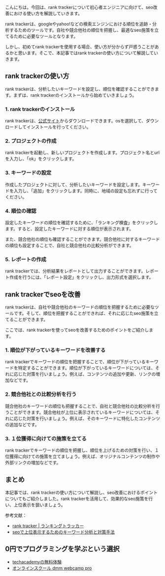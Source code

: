 <!--
title: 【ranktracker】使い方を見直してseoを改善する
tags: “ranktracker,seo,google”
id: 
private: false
-->

こんにちは。今回は、rank trackerについて初心者エンジニアに向けて、seo改善における使い方を解説していきます。

rank trackerは、googleやyahoo!などの検索エンジンにおける順位を追跡・分析するためのツールです。自社や競合他社の順位を把握し、最適なseo施策を立てるために必要なツールとなります。

しかし、初めてrank trackerを使用する場合、使い方が分からず戸惑うことがあるかと思います。そこで、本記事ではrank trackerの使い方について解説していきます。

## rank trackerの使い方

rank trackerは、分析したいキーワードを設定し、順位を確認することができます。まずは、rank trackerのインストールから始めていきましょう。

### 1. rank trackerのインストール

rank trackerは、[公式サイト](https://www.link-assistant.jp/rank-tracker/)からダウンロードできます。osを選択して、ダウンロードしてインストールを行ってください。

### 2. プロジェクトの作成

rank trackerを起動し、新しいプロジェクトを作成します。プロジェクト名とurlを入力し、「ok」をクリックします。

### 3. キーワードの設定

作成したプロジェクトに対して、分析したいキーワードを設定します。キーワードを入力し、「追加」をクリックします。同時に、地域の設定も忘れずに行ってください。

### 4. 順位の確認

設定したキーワードの順位を確認するために、「ランキング検査」をクリックします。すると、設定したキーワードに対する順位が表示されます。

また、競合他社の順位も確認することができます。競合他社に対するキーワードの順位も設定することで、自社と競合他社の比較分析ができます。

### 5. レポートの作成

rank trackerでは、分析結果をレポートとして出力することができます。レポート作成を行うには、「レポート設定」をクリックし、出力形式を選択します。

## rank trackerでseoを改善

rank trackerは、自社や競合他社のキーワードの順位を把握するために必要なツールです。そして、順位を把握することができれば、それに応じたseo施策を立てることができます。

ここでは、rank trackerを使ってseoを改善するためのポイントをご紹介します。

### 1. 順位が下がっているキーワードを改善する

rank trackerでキーワードの順位を把握することで、順位が下がっているキーワードを特定することができます。順位が下がっているキーワードについては、それに応じた対策を行いましょう。例えば、コンテンツの追加や更新、リンクの増加などです。

### 2. 競合他社との比較分析を行う

競合他社のキーワードの順位も把握することで、自社と競合他社の比較分析を行うことができます。競合他社が上位に表示されているキーワードについては、それに応じた対策を行いましょう。例えば、そのキーワードに特化したコンテンツの追加などです。

### 3. １位獲得に向けての施策を立てる

rank trackerでキーワードの順位を把握し、順位を上げるための対策を行い、１位獲得に向けての施策を立てましょう。例えば、オリジナルコンテンツの制作や外部リンクの増加などです。

## まとめ

本記事では、rank trackerの使い方について解説し、seo改善におけるポイントについてもご紹介しました。rank trackerを活用して、効果的なseo施策を行い、上位表示を狙いましょう。

参考文献：

- [rank tracker | ランキングトラッカー](https://www.link-assistant.jp/rank-tracker/)
- [seoで上位表示するためのキーワード分析と対策手法](https://www.jianshu.com/p/1b16a4b17c63)

## 0円でプログラミングを学ぶという選択
- [techacademyの無料体験](//af.moshimo.com/af/c/click?a_id=2612475&amp;p_id=1555&amp;pc_id=2816&amp;pl_id=22706&amp;url=https%3a%2f%2ftechacademy.jp%2fhtmlcss-trial%3futm_source%3dmoshimo%26utm_medium%3daffiliate%26utm_campaign%3dtextad)
- [オンラインスクール dmm webcamp pro](//af.moshimo.com/af/c/click?a_id=2612482&amp;p_id=1363&amp;pc_id=2297&amp;pl_id=39999&amp;guid=on)


